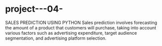 # project---04-
SALES PREDICTION USING PYTHON
Sales prediction involves forecasting the amount of a product that
customers will purchase, taking into account various factors such as
advertising expenditure, target audience segmentation, and
advertising platform selection.
